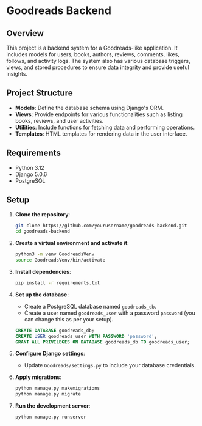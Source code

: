 # Goodreads Backend

## Overview

This project is a backend system for a Goodreads-like application. It includes models for users, books, authors, reviews, comments, likes, follows, and activity logs. The system also has various database triggers, views, and stored procedures to ensure data integrity and provide useful insights.

## Project Structure

- **Models**: Define the database schema using Django's ORM.
- **Views**: Provide endpoints for various functionalities such as listing books, reviews, and user activities.
- **Utilities**: Include functions for fetching data and performing operations.
- **Templates**: HTML templates for rendering data in the user interface.

## Requirements

- Python 3.12
- Django 5.0.6
- PostgreSQL

## Setup

1. **Clone the repository**:
    ```sh
    git clone https://github.com/yourusername/goodreads-backend.git
    cd goodreads-backend
    ```

2. **Create a virtual environment and activate it**:
    ```sh
    python3 -m venv GoodreadsVenv
    source GoodreadsVenv/bin/activate
    ```

3. **Install dependencies**:
    ```sh
    pip install -r requirements.txt
    ```

4. **Set up the database**:
    - Create a PostgreSQL database named `goodreads_db`.
    - Create a user named `goodreads_user` with a password `password` (you can change this as per your setup).

    ```sql
    CREATE DATABASE goodreads_db;
    CREATE USER goodreads_user WITH PASSWORD 'password';
    GRANT ALL PRIVILEGES ON DATABASE goodreads_db TO goodreads_user;
    ```

5. **Configure Django settings**:
    - Update `Goodreads/settings.py` to include your database credentials.

6. **Apply migrations**:
    ```sh
    python manage.py makemigrations
    python manage.py migrate
    ```

7. **Run the development server**:
    ```sh
    python manage.py runserver
    ```
